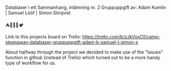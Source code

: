 Databaser i ett Sammanhang, inlämning nr. 2
Gruppuppgift av: 
  Adam Kumlin | Samuel Lööf | Simon Sörqvist

⛺👩‍👧‍👦🏕️

Link to this projects board on Trello: https://trello.com/b/zJkVoxCf/camp-sleepaway-databaser-gruppuppgift-adam-k-samuel-l-simon-s

About halfway through the project we decided to make use of the "Issues" function in github (instead of Trello) which turned out to be a more handy type of workflow for us.
